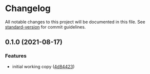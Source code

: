 # Changelog

All notable changes to this project will be documented in this file. See [standard-version](https://github.com/conventional-changelog/standard-version) for commit guidelines.

## 0.1.0 (2021-08-17)

### Features

- initial working copy ([4d84423](https://github.com/91codes/adonis-graphql/commit/4d844231b8023a35209e890b3543219a235e0afc))
